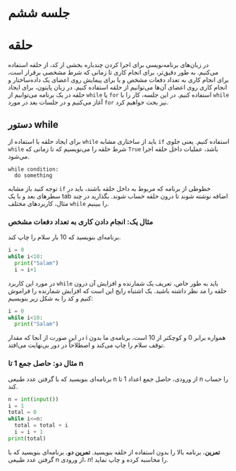 # جلسه ششم

# حلقه

در زبان‌های برنامه‌نویسی برای اجرا کردن چندباره بخشی از کد، از حلقه استفاده می‌کنیم. به طور دقیق‌تر، برای انجام کاری تا زمانی که شرط مشخصی برقرار است، برای انجام کاری به تعداد دفعات مشخص و یا برای پیمایش روی اعضای یک داده‌ساختار و انجام کاری روی اعضای آن‌ها می‌توانیم از حلقه استفاده کنیم. در زبان پایتون، برای ایجاد حلقه در یک برنامه می‌توانیم از `while` یا `for` استفاده کنیم. در این جلسه، کار را با `while` آغاز می‌کنیم و در جلسات بعد در مورد `for` نیز بحث خواهیم کرد.

## دستور while
برای ایجاد حلقه با استفاده از `while` باید از ساختاری مشابه `if` استفاده کنیم. یعنی جلوی `while` شرط حلقه را می‌نویسیم که تا زمانی که `True` باشد، عملیات داخل حلقه اجرا می‌شود.
```
while condition:
  do something
```
توجه کنید باز مشابه `if` خطوطی از برنامه که مربوط به داخل حلقه باشند، باید در سطرهای بعد و با یک tab اضافه نوشته شوند تا درون حلقه حساب شوند. بگذارید در چند مثال، کاربردهای مختلف `while` را ببینیم.

### مثال یک: انجام دادن کاری به تعداد دفعات مشخص
برنامه‌ای بنویسید که 10 بار سلام را چاپ کند.
```python
i = 0
while i<10:
  print("Salam")
  i = i+1
```
در مورد این کاربرد `while` باید به طور خاص، تعریف یک شمارنده و افزایش آن درون حلقه را مد نظر داشته باشید. یک اشتباه رایج این است که افزایش شمارنده را فراموش کنیم و کد را به شکل زیر بنویسیم:
```python
i = 0
while i<10:
  print("Salam")
```
در این صورت از آنجا که مقدار i همواره برابر 0 و کوچکتر از 10 است، برنامه‌ی ما بدون توقف سلام را چاپ می‌کند و اصطلاحاً در دور بی‌نهایت می‌افتد.

### مثال دو: حاصل جمع 1 تا n
برنامه‌ای بنویسید که با گرفتن عدد طبیعی n از ورودی، حاصل جمع اعداد 1 تا n را حساب کند.
```python
n = int(input())
i = 1
total = 0
while i<=n:
  total = total + i
  i = i + 1
print(total)
```
**تمرین.** برنامه بالا را بدون استفاده از حلقه بنویسید.
**تمرین دو.** برنامه‌ای بنویسید که با گرفتن عدد طبیعی n از ورودی، $n!$ را محاسبه کرده و چاپ نماید.
